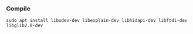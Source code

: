 

### Compile

    sudo apt install libudev-dev libexplain-dev libhidapi-dev libftdi-dev libglib2.0-dev
    